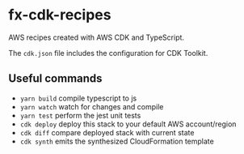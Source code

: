 # fx-cdk-recipes

AWS recipes created with AWS CDK and TypeScript.

The `cdk.json` file includes the configuration for CDK Toolkit.

## Useful commands

- `yarn build`   compile typescript to js
- `yarn watch`   watch for changes and compile
- `yarn test`    perform the jest unit tests
- `cdk deploy`   deploy this stack to your default AWS account/region
- `cdk diff`     compare deployed stack with current state
- `cdk synth`    emits the synthesized CloudFormation template

